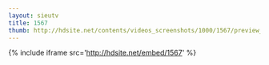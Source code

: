 ```yaml
---
layout: sieutv
title: 1567
thumb: http://hdsite.net/contents/videos_screenshots/1000/1567/preview_360p.mp4.jpg
---
```

{% include iframe src='http://hdsite.net/embed/1567' %}
 
